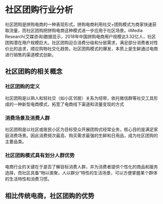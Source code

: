 # 社区团购行业分析
社区团购是拼购电商的一种表现形式。拼购电商利用社交+团购模式为商家快速获取流量，而社区团购把拼购电商这种模式进一步应用于社区场景。iiMedia Research(艾媒咨询)数据显示，2018年中国拼购电商用户规模达3.32亿人，社区团购潜在用户规模巨大。社区团购迎合消费分级和分层需求，满足部分消费者对性价比的追求，顺应购物社交化趋势。社区团购模式的爆发，本质上是生鲜通过电商进行销售的渠道模式创新。

## 社区团购的相关概念
### 社区团购的定义
社区团购是以熟人和轻社交（如小区邻居）关系为纽带，依托微信群等社交工具形成的一种新型电商模式，拓宽了电商线下渠道和流量变现的方式
### 消费场景及消费人群
社区团购是以社区或居民小区为目标受众开展团购式经常业务，核心目的是满足家庭消费场景。因此消费频次最高、购买需求最强的生鲜和日用品，成为社区团购的主要品类。
### 社区团购模式具有划分人群优势
电商行业的关键在于是否了解目标消费人群，并为消费者提供个性化的商品和服务选择，而社区具备“物以类聚，人以群分”特性的生活场景，可以方便掌握某个群体的生活特性和消费习惯。

## 相比传统电商，社区团购的优势

